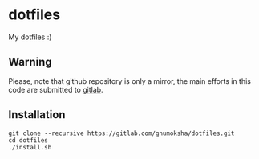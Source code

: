 # dotfiles
My dotfiles :)

## Warning
Please, note that github repository is only a mirror, the main efforts in this code are submitted to [gitlab](https://gitlab.com/gnumoksha/dotfiles).

## Installation
```
git clone --recursive https://gitlab.com/gnumoksha/dotfiles.git
cd dotfiles
./install.sh
```

